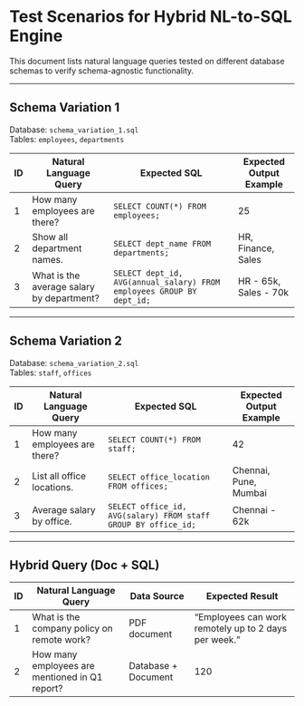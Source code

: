 # Test Scenarios for Hybrid NL-to-SQL Engine

This document lists natural language queries tested on different database schemas to verify schema-agnostic functionality.

---

## Schema Variation 1
Database: `schema_variation_1.sql`  
Tables: `employees`, `departments`

| ID | Natural Language Query | Expected SQL | Expected Output Example |
|----|------------------------|---------------|--------------------------|
| 1 | How many employees are there? | `SELECT COUNT(*) FROM employees;` | 25 |
| 2 | Show all department names. | `SELECT dept_name FROM departments;` | HR, Finance, Sales |
| 3 | What is the average salary by department? | `SELECT dept_id, AVG(annual_salary) FROM employees GROUP BY dept_id;` | HR - 65k, Sales - 70k |

---

## Schema Variation 2
Database: `schema_variation_2.sql`  
Tables: `staff`, `offices`

| ID | Natural Language Query | Expected SQL | Expected Output Example |
|----|------------------------|---------------|--------------------------|
| 1 | How many employees are there? | `SELECT COUNT(*) FROM staff;` | 42 |
| 2 | List all office locations. | `SELECT office_location FROM offices;` | Chennai, Pune, Mumbai |
| 3 | Average salary by office. | `SELECT office_id, AVG(salary) FROM staff GROUP BY office_id;` | Chennai - 62k |

---

## Hybrid Query (Doc + SQL)
| ID | Natural Language Query | Data Source | Expected Result |
|----|------------------------|--------------|----------------|
| 1 | What is the company policy on remote work? | PDF document | “Employees can work remotely up to 2 days per week.” |
| 2 | How many employees are mentioned in Q1 report? | Database + Document | 120 |


